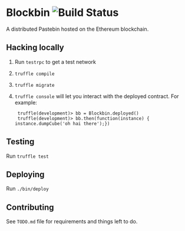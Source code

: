 # Blockbin ![Build Status](https://travis-ci.org/ArnaudBrousseau/blockbin.svg?branch=master)

A distributed Pastebin hosted on the Ethereum blockchain.


## Hacking locally

1. Run `testrpc` to get a test network
2. `truffle compile`
3. `truffle migrate`
4. `truffle console` will let you interact with the deployed
   contract. For example:

        truffle(development)> bb = Blockbin.deployed()
        truffle(development)> bb.then(function(instance) { instance.dumpCube('oh hai there');})

## Testing

Run `truffle test`

## Deploying

Run `./bin/deploy`

## Contributing

See `TODO.md` file for requirements and things left to do.
